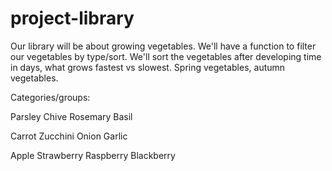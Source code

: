 # project-library
Our library will be about growing vegetables.
We'll have a function to filter our vegetables by type/sort.
We'll sort the vegetables after developing time in days, what grows fastest vs slowest.
Spring vegetables, autumn vegetables.

Categories/groups:

Parsley
Chive
Rosemary
Basil

Carrot
Zucchini
Onion 
Garlic

Apple
Strawberry
Raspberry
Blackberry

